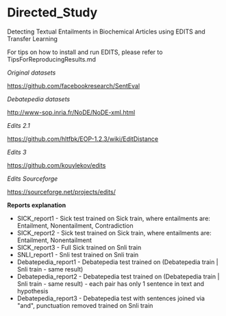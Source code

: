 # Directed_Study
Detecting Textual Entailments in Biochemical Articles using EDITS and Transfer Learning

For tips on how to install and run EDITS, please refer to TipsForReproducingResults.md

*Original datasets*

https://github.com/facebookresearch/SentEval

*Debatepedia datasets*

http://www-sop.inria.fr/NoDE/NoDE-xml.html

*Edits 2.1*

https://github.com/hltfbk/EOP-1.2.3/wiki/EditDistance

*Edits 3*

https://github.com/kouylekov/edits

*Edits Sourceforge*

https://sourceforge.net/projects/edits/

**Reports explanation**
* SICK_report1 - Sick test trained on Sick train, where entailments are: Entailment, Nonentailment, Contradiction
* SICK_report2 - Sick test trained on Sick train, where entailments are: Entailment, Nonentailment
* SICK_report3 - Full Sick trained on Snli train
* SNLI_report1 - Snli test trained on Snli train
* Debatepedia_report1 - Debatepedia test trained on (Debatepedia train | Snli train - same result)
* Debatepedia_report2 - Debatepedia test trained on (Debatepedia train | Snli train - same result) - each pair has only 1 sentence in text and hypothesis 
* Debatepedia_report3 - Debatepedia test with sentences joined via "and", punctuation removed trained on Snli train


